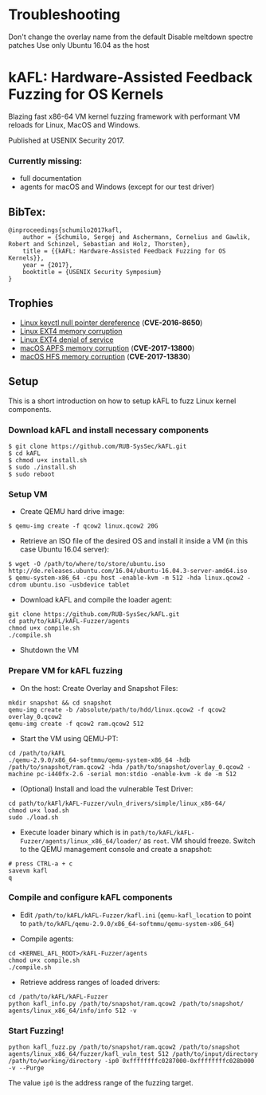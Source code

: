 # Troubleshooting
Don't change the overlay name from the default
Disable meltdown spectre patches
Use only Ubuntu 16.04 as the host

# kAFL: Hardware-Assisted Feedback Fuzzing for OS Kernels

Blazing fast x86-64 VM kernel fuzzing framework with performant VM reloads for Linux, MacOS and Windows.

Published at USENIX Security 2017.

### Currently missing: 

- full documentation
- agents for macOS and Windows (except for our test driver)

## BibTex:
```
@inproceedings{schumilo2017kafl,
    author = {Schumilo, Sergej and Aschermann, Cornelius and Gawlik, Robert and Schinzel, Sebastian and Holz, Thorsten},
    title = {{kAFL: Hardware-Assisted Feedback Fuzzing for OS Kernels}},
    year = {2017},
    booktitle = {USENIX Security Symposium} 
}
```

## Trophies

- [Linux keyctl null pointer dereference](http://seclists.org/fulldisclosure/2016/Nov/76) (**CVE-2016-8650**)
- [Linux EXT4 memory corruption](http://seclists.org/fulldisclosure/2016/Nov/75)
- [Linux EXT4 denial of service](http://seclists.org/bugtraq/2016/Nov/1) 
- [macOS APFS memory corruption](https://support.apple.com/en-us/HT208221) (**CVE-2017-13800**)
- [macOS HFS memory corruption](https://support.apple.com/en-us/HT208221) (**CVE-2017-13830**)


## Setup

This is a short introduction on how to setup kAFL to fuzz Linux kernel components.

### Download kAFL and install necessary components
```
$ git clone https://github.com/RUB-SysSec/kAFL.git
$ cd kAFL
$ chmod u+x install.sh
$ sudo ./install.sh
$ sudo reboot
```

### Setup VM
* Create QEMU hard drive image:

```
$ qemu-img create -f qcow2 linux.qcow2 20G
```

* Retrieve an ISO file of the desired OS and install it inside a VM (in this case Ubuntu 16.04 server):

```
$ wget -O /path/to/where/to/store/ubuntu.iso http://de.releases.ubuntu.com/16.04/ubuntu-16.04.3-server-amd64.iso
$ qemu-system-x86_64 -cpu host -enable-kvm -m 512 -hda linux.qcow2 -cdrom ubuntu.iso -usbdevice tablet
```

* Download kAFL and compile the loader agent:

```
git clone https://github.com/RUB-SysSec/kAFL.git
cd path/to/kAFL/kAFL-Fuzzer/agents
chmod u+x compile.sh
./compile.sh
```

* Shutdown the VM

### Prepare VM for kAFL fuzzing

* On the host: Create Overlay and Snapshot Files:

```
mkdir snapshot && cd snapshot
qemu-img create -b /absolute/path/to/hdd/linux.qcow2 -f qcow2 overlay_0.qcow2
qemu-img create -f qcow2 ram.qcow2 512
```

* Start the VM using QEMU-PT:

```
cd /path/to/kAFL
./qemu-2.9.0/x86_64-softmmu/qemu-system-x86_64 -hdb /path/to/snapshot/ram.qcow2 -hda /path/to/snapshot/overlay_0.qcow2 -machine pc-i440fx-2.6 -serial mon:stdio -enable-kvm -k de -m 512
```

* (Optional) Install and load the vulnerable Test Driver:

```
cd path/to/kAFl/kAFL-Fuzzer/vuln_drivers/simple/linux_x86-64/
chmod u+x load.sh
sudo ./load.sh
```

* Execute loader binary which is in `path/to/kAFL/kAFL-Fuzzer/agents/linux_x86_64/loader/` as `root`. VM should freeze. Switch to the QEMU management console and create a snapshot:

```
# press CTRL-a + c
savevm kafl
q 
```

### Compile and configure kAFL components
* Edit `/path/to/kAFL/kAFL-Fuzzer/kafl.ini` (`qemu-kafl_location` to point to `path/to/kAFL/qemu-2.9.0/x86_64-softmmu/qemu-system-x86_64`)

* Compile agents:

```
cd <KERNEL_AFL_ROOT>/kAFL-Fuzzer/agents
chmod u+x compile.sh
./compile.sh
```

* Retrieve address ranges of loaded drivers:

```
cd /path/to/kAFL/kAFL-Fuzzer
python kafl_info.py /path/to/snapshot/ram.qcow2 /path/to/snapshot/ agents/linux_x86_64/info/info 512 -v
```

### Start Fuzzing!

```
python kafl_fuzz.py /path/to/snapshot/ram.qcow2 /path/to/snapshot agents/linux_x86_64/fuzzer/kafl_vuln_test 512 /path/to/input/directory /path/to/working/directory -ip0 0xffffffffc0287000-0xffffffffc028b000 -v --Purge
```

The value `ip0` is the address range of the fuzzing target.
